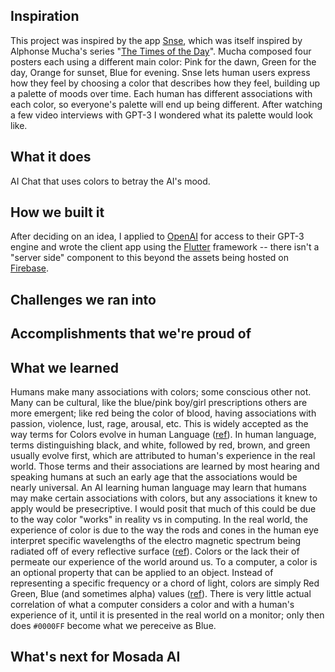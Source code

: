 ## Inspiration
This project was inspired by the app [Snse](https://apps.apple.com/us/app/snse/id1442747058), which was itself inspired by Alphonse Mucha's series "[The Times of the Day](http://www.muchafoundation.org/en/gallery/themes/theme/art-posters/object/278)". Mucha composed four posters each using a different main color: Pink for the dawn, Green for the day, Orange for sunset, Blue for evening. Snse lets human users express how they feel by choosing a color that describes how they feel, building up a palette of moods over time. Each human has different associations with each color, so everyone's palette will end up being different. After watching a few video interviews with GPT-3 I wondered what its palette would look like.

## What it does
AI Chat that uses colors to betray the AI's mood.

## How we built it
After deciding on an idea, I applied to [OpenAI](https://openai.com/) for access to their GPT-3 engine and wrote the client app using the [Flutter](https://flutter.dev) framework -- there isn't a "server side" component to this beyond the assets being hosted on [Firebase](https://firebase.com).

## Challenges we ran into


## Accomplishments that we're proud of

## What we learned
Humans make many associations with colors; some conscious other not. Many can be cultural, like the blue/pink boy/girl prescriptions others are more emergent; like red being the color of blood, having associations with passion, violence, lust, rage, arousal, etc. This is widely accepted as the way terms for Colors evolve in human Language ([ref](https://en.wikipedia.org/wiki/Basic_Color_Terms)). In human language, terms distinguishing black, and white, followed by red, brown, and green usually evolve first, which are attributed to human's experience in the real world. Those terms and their associations are learned by most hearing and speaking humans at such an early age that the associations would be nearly universal. An AI learning human language may learn that humans may make certain associations with colors, but any associations it knew to apply would be presecriptive. I would posit that much of this could be due to the way color "works" in reality vs in computing. In the real world, the experience of color is due to the way the rods and cones in the human eye interpret specific wavelengths of the electro magnetic spectrum being radiated off of every reflective surface ([ref](https://www.pantone.com/articles/color-fundamentals/how-do-we-see-color)). Colors or the lack their of permeate our experience of the world around us. To a computer, a color is an optional property that can be applied to an object. Instead of representing a specific frequency or a chord of light, colors are simply Red Green, Blue (and sometimes alpha) values ([ref](https://en.wikipedia.org/wiki/RGB_color_model)). There is very little actual correlation of what a computer considers a color and with a human's experience of it, until it is presented in the real world on a monitor; only then does `#0000FF` become what we pereceive as Blue.

## What's next for Mosada AI
